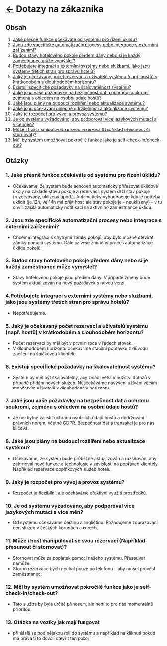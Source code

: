 # [<-](../../README.md "Zpět na přehled systému") Dotazy na zákazníka

## Obsah

1. [Jaké přesně funkce očekáváte od systému pro řízení úklidu?](#1-jaké-přesně-funkce-očekáváte-od-systému-pro-řízení-úklidu)
2. [Jsou zde specifické automatizační procesy nebo integrace s externími zařízeními?](#2-jsou-zde-specifické-automatizační-procesy-nebo-integrace-s-externími-zařízeními)
3. [Budou stavy hotelového pokoje předem dány nebo si je každý zaměstnanec může vymýšlet?](#3-budou-stavy-hotelového-pokoje-předem-dány-nebo-si-je-každý-zaměstnanec-může-vymýšlet)
4. [Potřebujete integraci s externími systémy nebo službami, jako jsou systémy třetích stran pro správu hotelů?](#4-potřebujete-integraci-s-externími-systémy-nebo-službami-jako-jsou-systémy-třetích-stran-pro-správu-hotelů)
5. [Jaký je očekávaný počet rezervací a uživatelů systému (např. hostů) v krátkodobém a dlouhodobém horizontu?](#5-jaký-je-očekávaný-počet-rezervací-a-uživatelů-systému-např-hostů-v-krátkodobém-a-dlouhodobém-horizontu)
6. [Existují specifické požadavky na škálovatelnost systému?](#6-existují-specifické-požadavky-na-škálovatelnost-systému)
7. [Jaké jsou vaše požadavky na bezpečnost dat a ochranu soukromí, zejména s ohledem na osobní údaje hostů?](#7-jaké-jsou-vaše-požadavky-na-bezpečnost-dat-a-ochranu-soukromí-zejména-s-ohledem-na-osobní-údaje-hostů)
8. [Jaké jsou plány na budoucí rozšíření nebo aktualizace systému?](#8-jaké-jsou-plány-na-budoucí-rozšíření-nebo-aktualizace-systému)
9. [Jaké jsou očekávání ohledně udržitelnosti a aktualizace systému?](#9-jaké-jsou-očekávání-ohledně-udržitelnosti-a-aktualizace-systému)
10. [Jaký je rozpočet pro vývoj a provoz systému?](#10-jaký-je-rozpočet-pro-vývoj-a-provoz-systému)
11. [Je od systému vyžadováno, aby podporoval více jazykových mutací a více měn?](#11-je-od-systému-vyžadováno-aby-podporoval-více-jazykových-mutací-a-více-měn)
12. [Může i host manipulovat se svou rezervací (Například přesunout či stornovat)?](#12-může-i-host-manipulovat-se-svou-rezervací-například-přesunout-či-stornovat)
13. [Měl by systém umožňovat pokročilé funkce jako je self-check-in/check-out?](#13-měl-by-systém-umožňovat-pokročilé-funkce-jako-je-self-check-incheck-out)

## Otázky

### 1. Jaké přesně funkce očekáváte od systému pro řízení úklidu?

- Očekáváme, že systém bude schopen automaticky přiřazovat úklidové úkoly na základě stavu pokoje a rezervací. systém drží stav pokoje (rezervovaný, uklizený apod.). Automaticky vyhodnocuje kdy je potřeba uklidit (je 12h, ve 14h má přijít host, ale stav pokoje je - neuklizený) - v tu chvíli zasílá automaticky notifikaci na aktivního zaměstnance úklidu.

### 2. Jsou zde specifické automatizační procesy nebo integrace s externími zařízeními?

- Chceme integraci s chytrými zámky pokojů, aby bylo možné otevírat zámky pomocí systému. Dále již výše zmíněný proces automatizace úklidu pokojů.

### 3. Budou stavy hotelového pokoje předem dány nebo si je každý zaměstnanec může vymýšlet?

- Stavy hotelového pokoje jsou předem dány. V případě změny bude systém aktualizován na nový požadavek s novou verzí.

### 4.Potřebujete integraci s externími systémy nebo službami, jako jsou systémy třetích stran pro správu hotelů?

- Nepotřebujeme.

### 5. Jaký je očekávaný počet rezervací a uživatelů systému (např. hostů) v krátkodobém a dlouhodobém horizontu?

- Počet rezervací by měl být v prvním roce v řádech stovek.
- V dlouhodobém horizontu očekáváme stabilní poptávku z důvodu zacílení na špičkovou klientelu.

### 6. Existují specifické požadavky na škálovatelnost systému?

- Systém by měl být škálovatelný, aby zvládl větší množství dotazů v případě přidání nových služeb. Neočekáváme navýšení užívání větším množstvím uživatelů v dlouhodobém horizontu.

### 7. Jaké jsou vaše požadavky na bezpečnost dat a ochranu soukromí, zejména s ohledem na osobní údaje hostů?

- Je nezbytné zajistit ochranu osobních údajů hostů a dodržování právních norem, včetně GDPR. Bezpečnost dat a transakcí je pro nás klíčová.

### 8. Jaké jsou plány na budoucí rozšíření nebo aktualizace systému?

- Očekáváme, že systém bude průběžně aktualizován a rozšiřován, aby zahrnoval nové funkce a technologie v závislosti na poptávce klientely. Například rezervace doplňkových služeb hotelu.

### 9. Jaký je rozpočet pro vývoj a provoz systému?

- Rozpočet je flexibilní, ale očekáváme efektivní využití prostředků.

### 10. Je od systému vyžadováno, aby podporoval více jazykových mutací a více měn?

- Od systému očekáváme češtinu a angličtinu. Požadujeme zobrazování cen služeb v českých korunách a eurech.

### 11. Může i host manipulovat se svou rezervací (Například přesunout či stornovat)?

- Stornovat může za poplatek pomocí našeho systému. Přesouvat nemůže.
- Storno rezervace bych nechal pouze po telefonu – aby musel provést zaměstnanec.

### 12. Měl by systém umožňovat pokročilé funkce jako je self-check-in/check-out?

- Tato služba by byla určitě přínosem, ale není to pro nás momentálně prioritou.

### 13. Otázka na vozíky jak mají fungovat

- přihlásíš se pod nějakou rolí do systému a například na kliknutí pokud má práva ti to dovolí otevřít ten pokoj
